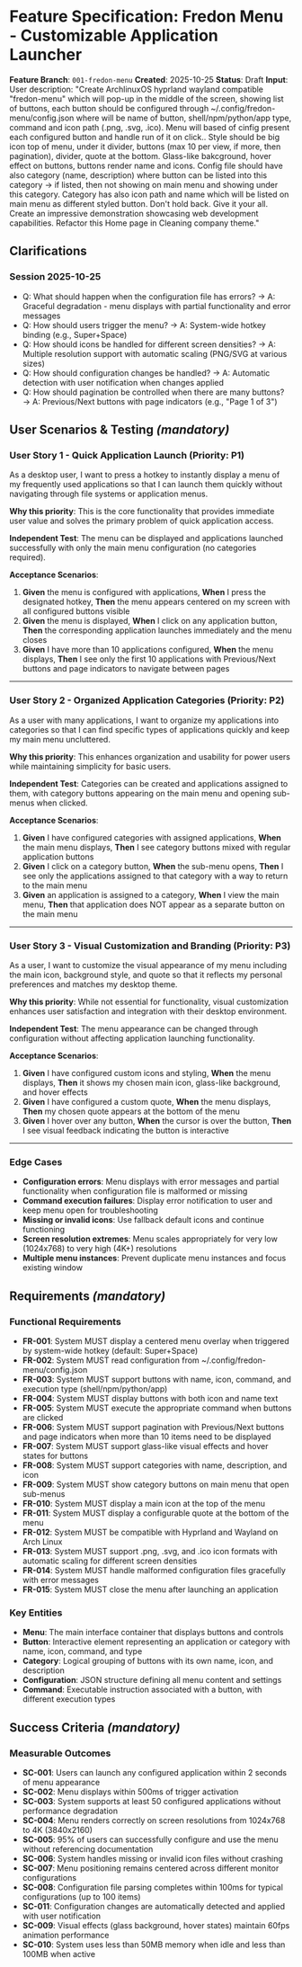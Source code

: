 # Feature Specification: Fredon Menu - Customizable Application Launcher

**Feature Branch**: `001-fredon-menu`
**Created**: 2025-10-25
**Status**: Draft
**Input**: User description: "Create ArchlinuxOS hyprland wayland compatible "fredon-menu" which will pop-up in the middle of the screen, showing list of buttons, each button should be configured through ~/.config/fredon-menu/config.json where will be name of button, shell/npm/python/app type, command and icon path (.png, .svg, .ico). Menu will based of cinfig present each configured button and handle run of it on click.. Style should be big icon top of menu, under it divider, buttons (max 10 per view, if more, then pagination), divider, quote at the bottom. Glass-like bakcground, hover effect on buttons, buttons render name and icons. Config file should have also category (name, description) where button can be listed into this category -> if listed, then not showing on main menu and showing under this category. Category has also icon path and name which will be listed on main menu as different styled button.  Don't hold back. Give it your all. Create an impressive demonstration showcasing web development capabilities. Refactor this Home page in Cleaning company theme."

## Clarifications

### Session 2025-10-25
- Q: What should happen when the configuration file has errors? → A: Graceful degradation - menu displays with partial functionality and error messages
- Q: How should users trigger the menu? → A: System-wide hotkey binding (e.g., Super+Space)
- Q: How should icons be handled for different screen densities? → A: Multiple resolution support with automatic scaling (PNG/SVG at various sizes)
- Q: How should configuration changes be handled? → A: Automatic detection with user notification when changes applied
- Q: How should pagination be controlled when there are many buttons? → A: Previous/Next buttons with page indicators (e.g., "Page 1 of 3")

## User Scenarios & Testing *(mandatory)*

### User Story 1 - Quick Application Launch (Priority: P1)

As a desktop user, I want to press a hotkey to instantly display a menu of my frequently used applications so that I can launch them quickly without navigating through file systems or application menus.

**Why this priority**: This is the core functionality that provides immediate user value and solves the primary problem of quick application access.

**Independent Test**: The menu can be displayed and applications launched successfully with only the main menu configuration (no categories required).

**Acceptance Scenarios**:

1. **Given** the menu is configured with applications, **When** I press the designated hotkey, **Then** the menu appears centered on my screen with all configured buttons visible
2. **Given** the menu is displayed, **When** I click on any application button, **Then** the corresponding application launches immediately and the menu closes
3. **Given** I have more than 10 applications configured, **When** the menu displays, **Then** I see only the first 10 applications with Previous/Next buttons and page indicators to navigate between pages

---

### User Story 2 - Organized Application Categories (Priority: P2)

As a user with many applications, I want to organize my applications into categories so that I can find specific types of applications quickly and keep my main menu uncluttered.

**Why this priority**: This enhances organization and usability for power users while maintaining simplicity for basic users.

**Independent Test**: Categories can be created and applications assigned to them, with category buttons appearing on the main menu and opening sub-menus when clicked.

**Acceptance Scenarios**:

1. **Given** I have configured categories with assigned applications, **When** the main menu displays, **Then** I see category buttons mixed with regular application buttons
2. **Given** I click on a category button, **When** the sub-menu opens, **Then** I see only the applications assigned to that category with a way to return to the main menu
3. **Given** an application is assigned to a category, **When** I view the main menu, **Then** that application does NOT appear as a separate button on the main menu

---

### User Story 3 - Visual Customization and Branding (Priority: P3)

As a user, I want to customize the visual appearance of my menu including the main icon, background style, and quote so that it reflects my personal preferences and matches my desktop theme.

**Why this priority**: While not essential for functionality, visual customization enhances user satisfaction and integration with their desktop environment.

**Independent Test**: The menu appearance can be changed through configuration without affecting application launching functionality.

**Acceptance Scenarios**:

1. **Given** I have configured custom icons and styling, **When** the menu displays, **Then** it shows my chosen main icon, glass-like background, and hover effects
2. **Given** I have configured a custom quote, **When** the menu displays, **Then** my chosen quote appears at the bottom of the menu
3. **Given** I hover over any button, **When** the cursor is over the button, **Then** I see visual feedback indicating the button is interactive

---

### Edge Cases

- **Configuration errors**: Menu displays with error messages and partial functionality when configuration file is malformed or missing
- **Command execution failures**: Display error notification to user and keep menu open for troubleshooting
- **Missing or invalid icons**: Use fallback default icons and continue functioning
- **Screen resolution extremes**: Menu scales appropriately for very low (1024x768) to very high (4K+) resolutions
- **Multiple menu instances**: Prevent duplicate menu instances and focus existing window

## Requirements *(mandatory)*

### Functional Requirements

- **FR-001**: System MUST display a centered menu overlay when triggered by system-wide hotkey (default: Super+Space)
- **FR-002**: System MUST read configuration from ~/.config/fredon-menu/config.json
- **FR-003**: System MUST support buttons with name, icon, command, and execution type (shell/npm/python/app)
- **FR-004**: System MUST display buttons with both icon and name text
- **FR-005**: System MUST execute the appropriate command when buttons are clicked
- **FR-006**: System MUST support pagination with Previous/Next buttons and page indicators when more than 10 items need to be displayed
- **FR-007**: System MUST support glass-like visual effects and hover states for buttons
- **FR-008**: System MUST support categories with name, description, and icon
- **FR-009**: System MUST show category buttons on main menu that open sub-menus
- **FR-010**: System MUST display a main icon at the top of the menu
- **FR-011**: System MUST display a configurable quote at the bottom of the menu
- **FR-012**: System MUST be compatible with Hyprland and Wayland on Arch Linux
- **FR-013**: System MUST support .png, .svg, and .ico icon formats with automatic scaling for different screen densities
- **FR-014**: System MUST handle malformed configuration files gracefully with error messages
- **FR-015**: System MUST close the menu after launching an application

### Key Entities

- **Menu**: The main interface container that displays buttons and controls
- **Button**: Interactive element representing an application or category with name, icon, command, and type
- **Category**: Logical grouping of buttons with its own name, icon, and description
- **Configuration**: JSON structure defining all menu content and settings
- **Command**: Executable instruction associated with a button, with different execution types

## Success Criteria *(mandatory)*

### Measurable Outcomes

- **SC-001**: Users can launch any configured application within 2 seconds of menu appearance
- **SC-002**: Menu displays within 500ms of trigger activation
- **SC-003**: System supports at least 50 configured applications without performance degradation
- **SC-004**: Menu renders correctly on screen resolutions from 1024x768 to 4K (3840x2160)
- **SC-005**: 95% of users can successfully configure and use the menu without referencing documentation
- **SC-006**: System handles missing or invalid icon files without crashing
- **SC-007**: Menu positioning remains centered across different monitor configurations
- **SC-008**: Configuration file parsing completes within 100ms for typical configurations (up to 100 items)
- **SC-011**: Configuration changes are automatically detected and applied with user notification
- **SC-009**: Visual effects (glass background, hover states) maintain 60fps animation performance
- **SC-010**: System uses less than 50MB memory when idle and less than 100MB when active